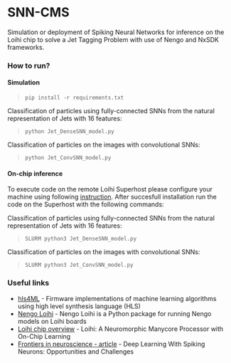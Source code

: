 # SNN-CMS
Simulation or deployment of Spiking Neural Networks for inference on the Loihi chip to solve a Jet Tagging Problem with use of Nengo and NxSDK frameworks.

### How to run?

#### Simulation
>~~~~
>pip install -r requirements.txt
>~~~~
Classification of particles using fully-connected SNNs from the natural representation of Jets with 16 features:
>~~~~
>python Jet_DenseSNN_model.py
>~~~~

Classification of particles on the images with convolutional SNNs:
>~~~~
>python Jet_ConvSNN_model.py
>~~~~

#### On-chip inference
To execute code on the remote Loihi Superhost please configure your machine using following [instruction]( https://www.nengo.ai/nengo-loihi/installation.html). After succesfull installation run the code on the Superhost with the following commands:

Classification of particles using fully-connected SNNs from the natural representation of Jets with 16 features:
>~~~~
>SLURM python3 Jet_DenseSNN_model.py
>~~~~

Classification of particles on the images with convolutional SNNs:
>~~~~
>SLURM python3 Jet_ConvSNN_model.py
>~~~~

### Useful links

* [hls4ML](https://hls-fpga-machine-learning.github.io/hls4ml/) - Firmware implementations of machine learning algorithms using high level synthesis language (HLS)
* [Nengo Loihi](https://www.nengo.ai/nengo-loihi/overview.html) - Nengo Loihi is a Python package for running Nengo models on Loihi boards
* [Loihi chip overview](https://ieeexplore.ieee.org/stamp/stamp.jsp?tp=&arnumber=8259423) - Loihi: A Neuromorphic
Manycore Processor with
On-Chip Learning
* [Frontiers in neuroscience - article](https://www.frontiersin.org/articles/10.3389/fnins.2018.00774/full) - Deep Learning With Spiking Neurons: Opportunities and Challenges

